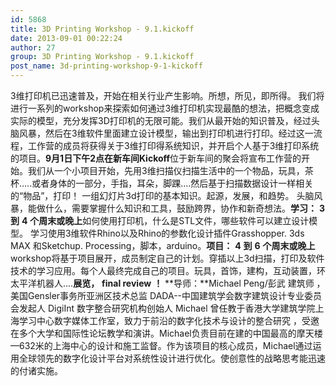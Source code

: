 ```yaml
---
id: 5868
title: 3D Printing Workshop - 9.1.kickoff
date: 2013-09-01 00:22:24
author: 27
group: 3D Printing Workshop - 9.1.kickoff
post_name: 3d-printing-workshop-9-1-kickoff
---
```


3维打印机已迅速普及，开始在相关行业产生影响。所想，所见，即所得。 我们将进行一系列的workshop来探索如何通过3维打印机实现最酷的想法，把概念变成实际的模型，充分发挥3D打印机的无限可能。我们从最开始的知识普及，经过头脑风暴，然后在3维软件里面建立设计模型，输出到打印机进行打印。经过这一流程，工作营的成员将获得关于3维打印得系统知识，并开启个人基于3维打印系统的项目。**9月1日下午2点在新车间Kickoff**位于新车间的聚会将宣布工作营的开始。我们从一个小项目开始，先用3维扫描仪扫描生活中的一个物品，玩具，茶杯…..或者身体的一部分，手指，耳朵，脚踝….然后基于扫描数据设计一样相关的“物品”，打印！ 一组幻灯片3d打印的基本知识。起源，发展，和趋势。 头脑风暴，能做什么，需要掌握什么知识和工具，鼓励跨界，协作和新奇想法。**学习：** **3** **到** **4** **个周末或晚上**如何使用打印机，什么是STL文件，哪些软件可以建立设计模型。 学习使用3维软件Rhino以及Rhino的参数化设计插件Grasshopper. 3ds MAX 和Sketchup. Processing，脚本，arduino。**项目：** **4** **到** **6** **个周末或晚上**workshop将基于项目展开，成员制定自己的计划。穿插以上3d扫描，打印及软件技术的学习应用。每个人最终完成自己的项目。玩具，首饰，建构，互动装置，环太平洋机器人….**展览，** **final review** **！** **导师：**Michael Peng/彭武 建筑师 ，美国Gensler事务所亚洲区技术总监 DADA--中国建筑学会数字建筑设计专业委员会发起人 DigiInt 数字整合研究机构创始人 Michael 曾任教于香港大学建筑学院上海学习中心数字媒体工作室，致力于前沿的数字化技术与设计的整合研究 ，受邀在多个大学和国际性论坛教学和演讲。Michael负责目前在建的中国最高的摩天楼—632米的上海中心的设计和施工监督。作为该项目的核心成员，Michael通过运用全球领先的数字化设计平台对系统性设计进行优化。使创意性的战略思考能迅速的付诸实施。